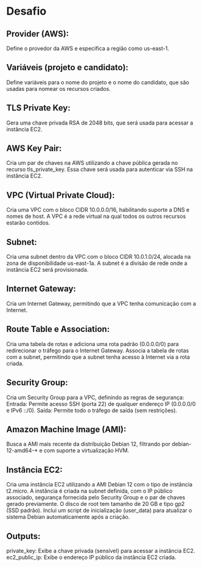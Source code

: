 # Desafio

## Provider (AWS):
Define o provedor da AWS e especifica a região como us-east-1.

## Variáveis (projeto e candidato):
Define variáveis para o nome do projeto e o nome do candidato, que são usadas para nomear os recursos criados.

## TLS Private Key:
Gera uma chave privada RSA de 2048 bits, que será usada para acessar a instância EC2.

## AWS Key Pair:
Cria um par de chaves na AWS utilizando a chave pública gerada no recurso tls_private_key. Essa chave será usada para autenticar via SSH na instância EC2.

## VPC (Virtual Private Cloud):
Cria uma VPC com o bloco CIDR 10.0.0.0/16, habilitando suporte a DNS e nomes de host. A VPC é a rede virtual na qual todos os outros recursos estarão contidos.

## Subnet:
Cria uma subnet dentro da VPC com o bloco CIDR 10.0.1.0/24, alocada na zona de disponibilidade us-east-1a. A subnet é a divisão de rede onde a instância EC2 será provisionada.

## Internet Gateway:
Cria um Internet Gateway, permitindo que a VPC tenha comunicação com a Internet.

## Route Table e Association:
Cria uma tabela de rotas e adiciona uma rota padrão (0.0.0.0/0) para redirecionar o tráfego para o Internet Gateway.
Associa a tabela de rotas com a subnet, permitindo que a subnet tenha acesso à Internet via a rota criada.

## Security Group:
Cria um Security Group para a VPC, definindo as regras de segurança:
Entrada: Permite acesso SSH (porta 22) de qualquer endereço IP (0.0.0.0/0 e IPv6 ::/0).
Saída: Permite todo o tráfego de saída (sem restrições).

## Amazon Machine Image (AMI):
Busca a AMI mais recente da distribuição Debian 12, filtrando por debian-12-amd64-* e com suporte a virtualização HVM.

## Instância EC2:
Cria uma instância EC2 utilizando a AMI Debian 12 com o tipo de instância t2.micro.
A instância é criada na subnet definida, com o IP público associado, segurança fornecida pelo Security Group e o par de chaves gerado previamente.
O disco de root tem tamanho de 20 GB e tipo gp2 (SSD padrão).
Inclui um script de inicialização (user_data) para atualizar o sistema Debian automaticamente após a criação.

## Outputs:
private_key: Exibe a chave privada (sensível) para acessar a instância EC2.
ec2_public_ip: Exibe o endereço IP público da instância EC2 criada.
